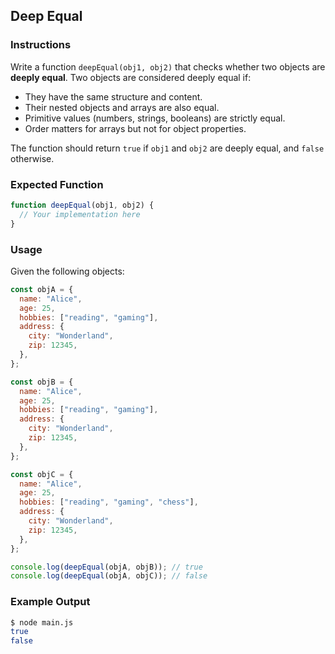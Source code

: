 ## Deep Equal

### Instructions

Write a function `deepEqual(obj1, obj2)` that checks whether two objects are **deeply equal**. Two objects are considered deeply equal if:

- They have the same structure and content.
- Their nested objects and arrays are also equal.
- Primitive values (numbers, strings, booleans) are strictly equal.
- Order matters for arrays but not for object properties.

The function should return `true` if `obj1` and `obj2` are deeply equal, and `false` otherwise.

### Expected Function

```js
function deepEqual(obj1, obj2) {
  // Your implementation here
}
```

### Usage

Given the following objects:

```js
const objA = {
  name: "Alice",
  age: 25,
  hobbies: ["reading", "gaming"],
  address: {
    city: "Wonderland",
    zip: 12345,
  },
};

const objB = {
  name: "Alice",
  age: 25,
  hobbies: ["reading", "gaming"],
  address: {
    city: "Wonderland",
    zip: 12345,
  },
};

const objC = {
  name: "Alice",
  age: 25,
  hobbies: ["reading", "gaming", "chess"],
  address: {
    city: "Wonderland",
    zip: 12345,
  },
};

console.log(deepEqual(objA, objB)); // true
console.log(deepEqual(objA, objC)); // false
```

### Example Output

```sh
$ node main.js
true
false
```